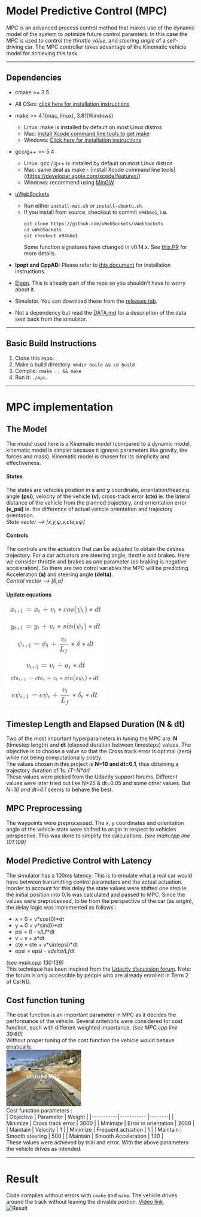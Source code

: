# Model Predictive Control (MPC)
MPC is an advanced process control method that makes use of the dynamic model of the system to optimize future control paramters. In this case the MPC is used to control the *throttle value*, and *steering angle* of a self-driving car. The MPC controller takes advantage of the Kinematic vehicle model for achieving this task.

---
## Dependencies

* cmake >= 3.5
 * All OSes: [click here for installation instructions](https://cmake.org/install/)
* make >= 4.1(mac, linux), 3.81(Windows)
  * Linux: make is installed by default on most Linux distros
  * Mac: [install Xcode command line tools to get make](https://developer.apple.com/xcode/features/)
  * Windows: [Click here for installation instructions](http://gnuwin32.sourceforge.net/packages/make.htm)
* gcc/g++ >= 5.4
  * Linux: gcc / g++ is installed by default on most Linux distros
  * Mac: same deal as make - [install Xcode command line tools]((https://developer.apple.com/xcode/features/)
  * Windows: recommend using [MinGW](http://www.mingw.org/)
* [uWebSockets](https://github.com/uWebSockets/uWebSockets)
  * Run either `install-mac.sh` or `install-ubuntu.sh`.
  * If you install from source, checkout to commit `e94b6e1`, i.e.
    ```
    git clone https://github.com/uWebSockets/uWebSockets
    cd uWebSockets
    git checkout e94b6e1
    ```
    Some function signatures have changed in v0.14.x. See [this PR](https://github.com/udacity/CarND-MPC-Project/pull/3) for more details.

* **Ipopt and CppAD:** Please refer to [this document](https://github.com/udacity/CarND-MPC-Project/blob/master/install_Ipopt_CppAD.md) for installation instructions.
* [Eigen](http://eigen.tuxfamily.org/index.php?title=Main_Page). This is already part of the repo so you shouldn't have to worry about it.
* Simulator. You can download these from the [releases tab](https://github.com/udacity/self-driving-car-sim/releases).
* Not a dependency but read the [DATA.md](./DATA.md) for a description of the data sent back from the simulator.

---
## Basic Build Instructions

1. Clone this repo.
2. Make a build directory: `mkdir build && cd build`
3. Compile: `cmake .. && make`
4. Run it: `./mpc`.

---
# MPC implementation
## The Model
The model used here is a Kinematic model (compared to a dynamic model, kinematic model is simpler because it ignores parameters like gravity, tire forces and mass). Kinematic model is chosen for its simplicity and effectiveness.  
#### States
The states are vehicles position in **x** and **y** coordinate, orientation/heading angle **(psi)**, velocity of the vehicle **(v)**, cross-track error **(cte)** ie. the lateral distance of the vehicle from the planned trajectory, and orrientation error **(e_psi)** ie. the difference of actual vehicle orientation and trajectory orientation.  
_State vector --> [x,y,ψ,v,cte,eψ]_
#### Controls
The controls are the actuators that can be adjusted to obtain the desires trajectory. For a car actuators are steering angle, throttle and brakes. Here we consider throttle and brakes as one parameter (as braking is negative acceleration). So there are two cotrol variables the MPC will be predicting. Acceleration **(a)** and steering angle **(delta)**.  
_Control vector --> [δ,a]_
#### Update equations
![global kinematic model](https://github.com/askmuhsin/model-predictive-cotroller/blob/master/images/global_kinematic_model.png)  
![global kinematic model](https://github.com/askmuhsin/model-predictive-cotroller/blob/master/images/global_kinematic_model_cte.png)  
![global kinematic model](https://github.com/askmuhsin/model-predictive-cotroller/blob/master/images/global_kinematic_model_epsi.png)  


## Timestep Length and Elapsed Duration (N & dt)
Two of the most important hyperparameters in tuning the MPC are: **N** (timestep length) and **dt** (elapsed duration between timesteps) values. The objective is to choose a value so that the Cross track error is optimal (zero) while not being computationally costly.  
The values chosen in this project is **N=10 and dt=0.1**, thus obtaining a trajectory duration of 1s. _(T=N*dt)_   
These values were picked from the Udacity support forums. Different values were later tried out like N=25 & dt=0.05 and some other values. But _N=10 and dt=0.1_ seems to behave the best.  

## MPC Preprocessing
The waypoints were preprocessed. The x, y coordinates and orientation angle of the vehicle state were shifted to origin in respect to vehicles perspective. This was done to simplify the calculations. _(see main.cpp line 101:109)_

## Model Predictive Control with Latency
The simulator has a 100ms latency. This is to emulate what a real car would have between transmitting control parameters and the actual actuation. Inorder to account for this delay the state values were shifted one step ie. the initial position into 0.1s was calculated and passed to MPC. Since the values were preprocessed, to be from the perspective of the car (as origin), the delay logic was implemented as follows :   
* x = 0 + v*cos(0)*dt
* y = 0 + v*sin(0)*dt
* psi = 0 - v/Lf*dt
* v = v + a*dt
* cte = cte + v*sin(epsi)*dt
* epsi = epsi - v*delta/Lf*dt   

_(see main.cpp 130:139)_  
This technique has been inspired from the [Udacity discussion forum](https://discussions.udacity.com/t/how-to-incorporate-latency-into-the-model/257391/42). Note: the forum is only accessible by people who are already enrolled in Term 2 of CarND.

## Cost function tuning
The cost function is an important parameter in MPC as it decides the performance of the vehicle. Several criterions were considered for cost function, each with different weighted importance. _(see MPC.cpp line 39:60)_   
Without proper tuning of the cost function the vehicle would behave erratically.   
![cost function not tuned](https://github.com/askmuhsin/model-predictive-cotroller/blob/master/images/untuned_mpc.gif)    
Cost function parameters :   
| Objective | Parameter             | Weight |
|-----------|-----------            |--------|
| Minimize  | Cross track error     | 3000   |
| Minimize  | Error in orientation  | 2000   |
| Maintain  | Velocity              | 1      |
| Minimize  | Frequent actuation    | 1      |
| Maintain  | Smooth steering       | 500    |
| Maintain  | Smooth Acceleration   | 100    |   
These values were achieved by trial and error. With the above parameters the vehicle drives as intended.

---
# Result
Code compiles without errors with `cmake` and `make`.
The vehicle drives around the track without leaving the drivable portion. [Video link](https://youtu.be/tY872fwnqFE).  
![Result](https://github.com/askmuhsin/model-predictive-cotroller/blob/master/images/final.gif)

